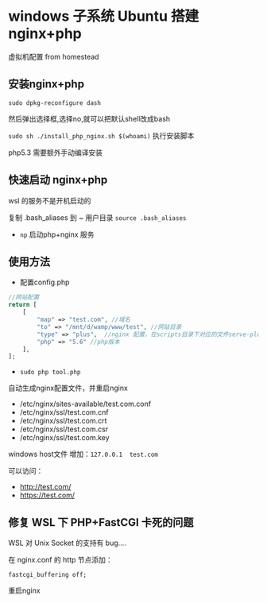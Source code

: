 # windows 子系统 Ubuntu 搭建 nginx+php

虚拟机配置 from homestead

## 安装nginx+php

`sudo dpkg-reconfigure dash`

然后弹出选择框,选择no,就可以把默认shell改成bash

`sudo sh ./install_php_nginx.sh $(whoami)` 执行安装脚本

php5.3 需要额外手动编译安装 


## 快速启动 nginx+php
wsl 的服务不是开机启动的

复制 .bash_aliases 到 ~ 用户目录
`source .bash_aliases`
- `np` 启动php+nginx 服务


## 使用方法
- 配置config.php
``` php
//网站配置
return [
    [
        "map" => "test.com", //域名
        "to" => "/mnt/d/wamp/www/test", //网站目录
        "type" => "plus",  //nginx 配置，在scripts目录下对应的文件serve-plus.sh
        "php" => "5.6" //php版本
    ],
];
```
- `sudo php tool.php`

自动生成nginx配置文件，并重启nginx

- /etc/nginx/sites-available/test.com.conf
- /etc/nginx/ssl/test.com.cnf
- /etc/nginx/ssl/test.com.crt
- /etc/nginx/ssl/test.com.csr
- /etc/nginx/ssl/test.com.key

windows host文件 增加：`127.0.0.1  test.com`

可以访问：
- http://test.com/
- https://test.com/



## 修复 WSL 下 PHP+FastCGI 卡死的问题

WSL 对 Unix Socket 的支持有 bug….

在 nginx.conf 的 http  节点添加：

`fastcgi_buffering off;`

重启nginx